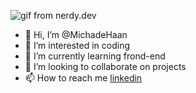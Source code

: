 ![gif from nerdy.dev](https://github.com/argyleink/argyleink/blob/master/argyleink-sm2.gif?raw=true)
- 👋 Hi, I’m @MichadeHaan
- 👀 I’m interested in coding
- 🌱 I’m currently learning frond-end
- 💞️ I’m looking to collaborate on projects
- 📫 How to reach me [linkedin](https://www.linkedin.com/in/micha-de-haan-0a9372294/)
